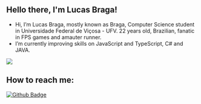 ## Hello there, I'm Lucas Braga!
- Hi, I’m Lucas Braga, mostly known as Braga, Computer Science student in Universidade Federal de Viçosa - UFV. 22 years old, Brazilian, fanatic in FPS games and amauter runner.
- I’m currently improving skills on JavaScript and TypeScript, C# and JAVA. 

![](https://komarev.com/ghpvc/?username=bragalucas1&color=green)
## How to reach me:
[![Github Badge](https://img.shields.io/badge/LinkedIn-0077B5?style=for-the-badge&logo=linkedin&logoColor=white&link=https://www.linkedin.com/in/lucas-braga-00677b209/)](https://www.linkedin.com/in/lucasbragam/) 

<!---
bragalucas1/bragalucas1 is a ✨ special ✨ repository because its `README.md` (this file) appears on your GitHub profile.
You can click the Preview link to take a look at your changes.
--->
